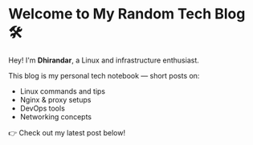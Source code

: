 # Welcome to My Random Tech Blog 🛠️

Hey! I'm **Dhirandar**, a Linux and infrastructure enthusiast.

This blog is my personal tech notebook — short posts on:
- Linux commands and tips
- Nginx & proxy setups
- DevOps tools
- Networking concepts

👉 Check out my latest post below!

